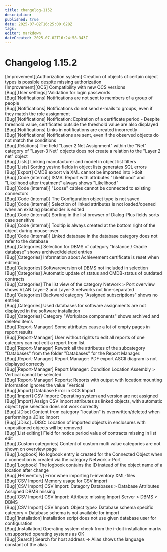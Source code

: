 ```yaml
---
title: changelog-1152
description: 
published: true
date: 2025-07-02T16:25:00.628Z
tags: 
editor: markdown
dateCreated: 2025-07-02T16:24:58.343Z
---
```


# Changelog 1.15.2
<!-- cSpell:disable -->
<!-- markdownlint-disable MD052 -->
[Improvement][Authorization system] Creation of objects of certain object types is possible despite missing authorization<br>
[Improvement][OCS] Compatibility with new OCS versions<br>
[Bug][User settings] Validation for login passwords<br>
[Bug][Notifications] Notifications are not sent to members of a group of people<br>
[Bug][Notifications] Notifications do not send e-mails to groups, even if they match the role assignment<br>
[Bug][Notifications] Notification: Expiration of a certificate period - Despite threshold value, certificates outside the threshold value are also displayed<br>
[Bug][Notifications] Links in notifications are created incorrectly<br>
[Bug][Notifications] Notifications are sent, even if the observed objects do not match the conditions<br>
[Bug][Relations] The field "Layer 2 Net Assignment" within the "Net" category of "Layer-3 Net" objects does not create a relation to the "Layer 2 net" object<br>
[Bug][Lists] Linking manufacturer and model in object list filters<br>
[Bug][Lists] Sorting yes/no fields in object lists generates SQL errors<br>
[Bug][Export] CMDB export via XML cannot be imported into i-doit<br>
[Bug][Code (internal)] ISMS: Report with attributes "Likelihood" and "Likelihood after treatment" always shows "Likelihood"<br>
[Bug][Code (internal)] "Loose" cables cannot be connected to existing connectors<br>
[Bug][Code (internal)] The Configuration object type is not saved<br>
[Bug][Code (internal)] Selection of linked attributes is not loaded/opened when an existing placeholder is edited<br>
[Bug][Code (internal)] Sorting in the list browser of Dialog-Plus fields sorts case sensitive<br>
[Bug][Code (internal)] Tooltip is always created at the bottom right of the object during mouse-over<br>
[Bug][Code (internal)] Linked database in the database category does not refer to the database<br>
[Bug][Categories] Selection for DBMS of category "Instance / Oracle database" shows archived/deleted entries<br>
[Bug][Categories] Information about Achievement certificate is reset when editing<br>
[Bug][Categories] Softwareversion of DBMS not included in selection<br>
[Bug][Categories] Automatic update of status and CMDB-status of outdated contracts<br>
[Bug][Categories] The list view of the category Network > Port overview shows VLAN Layer-2 and Layer-3 networks not line-separated<br>
[Bug][Categories] Backward category "Assigned subscriptions" shows no entries<br>
[Bug][Categories] Used databases for software assignments are not displayed in the software installation<br>
[Bug][Categories] Category "Workplace components" shows archived and deleted items<br>
[Bug][Report-Manager] Some attributes cause a lot of empty pages in report results<br>
[Bug][Report-Manager] User without rights to edit all reports of one category can not edit a report from list<br>
[Bug][Report-Manager] Rework all the attributes of the subcategory "Databases" from the folder "Databases" for the Report Manager.<br>
[Bug][Report-Manager] Report Manager: PDF export ASCII diagram is not displayed correctly<br>
[Bug][Report-Manager] Report Manager: Condition Location:Assembly > Vertical cannot be selected<br>
[Bug][Report-Manager] Reports: Reports with output with location:mounting information ignores the value "Vertical<br>
[Bug][Import] Database Error in OCS Import<br>
[Bug][Import] CSV Import: Operating system and version are not assigned<br>
[Bug][Import] Assign CSV import attributes as linked objects, with automatic object type selection does not work correctly<br>
[Bug][JDisc] Content from category "location" is overwritten/deleted when performing a JDisc import<br>
[Bug][JDisc] JDISC: Location of imported objects in enclosures with unpositioned objects will be removed<br>
[Bug][List editing] Field for notice period value of contracts missing in list edit<br>
[Bug][Custom categories] Content of custom multi value categories are not shown on overview page<br>
[Bug][Logbook] No logbook entry is created for the Connected Object when a connection is created via the category Network > Port<br>
[Bug][Logbook] The logbook contains the ID instead of the object name of a location after change<br>
[Bug][H-Inventory] Error when importing h-inventory XML-files<br>
[Bug][CSV Import] Memory usage for CSV import<br>
[Bug][CSV Import] CSV Import: Category Databases > Database Attributes Assigned DBMS missing<br>
[Bug][CSV Import] CSV Import: Attribute missing Import Server > DBMS > DBMS<br>
[Bug][CSV Import] CSV Import: Object type> Database schema specific category > Database schema is not available for import<br>
[Bug][Installation] Installation script does not use given database user for configuration<br>
[Bug][Installation] Operating system check from the i-doit installation marks unsupported operating systems as OK<br>
[Bug][Search] Search for host address -> Alias shows the language constant of the alias<br>
